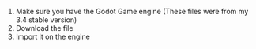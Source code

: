 1. Make sure you have the Godot Game engine (These files were from my 3.4 stable version)
2. Download the file
3. Import it on the engine
